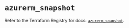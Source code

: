 # `azurerm_snapshot`

Refer to the Terraform Registry for docs: [`azurerm_snapshot`](https://registry.terraform.io/providers/hashicorp/azurerm/3.102.0/docs/resources/snapshot).
